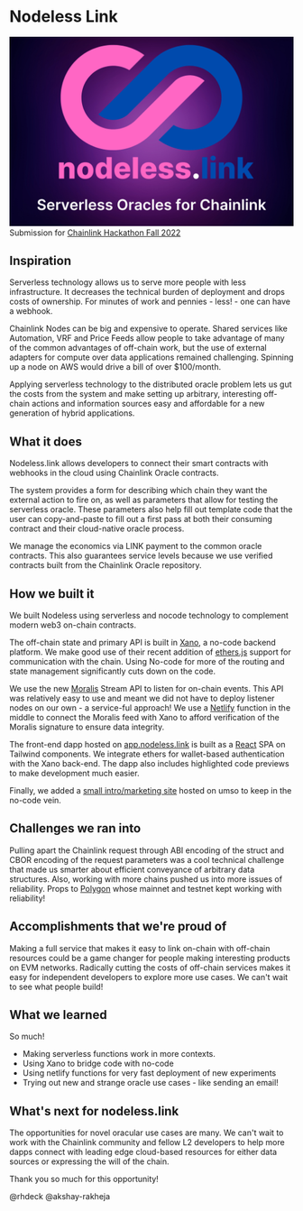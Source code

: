 # Nodeless Link
![image](assets/thumbnail.png)
Submission for [Chainlink Hackathon Fall 2022](https://chainlinkfall2022.devpost.com/)
## Inspiration


Serverless technology allows us to serve more people with less infrastructure. It decreases the technical burden of deployment and drops costs of ownership. For minutes of work and pennies - less! - one can have a webhook.

Chainlink Nodes can be big and expensive to operate. Shared services like Automation, VRF and Price Feeds allow people to take advantage of many of the common advantages of off-chain work, but the use of external adapters for compute over data applications remained challenging. Spinning up a node on AWS would drive a bill of over $100/month. 

Applying serverless technology to the distributed oracle problem lets us gut the costs from the system and make setting up arbitrary, interesting off-chain actions and information sources easy and affordable for a new generation of hybrid applications. 

## What it does

Nodeless.link allows developers to connect their smart contracts with webhooks in the cloud using Chainlink Oracle contracts.

The system provides a form for describing which chain they want the external action to fire on, as well as parameters that allow for testing the serverless oracle. These parameters also help fill out template code that the user can copy-and-paste to fill out a first pass at both their consuming contract and their cloud-native oracle process. 

We manage the economics via LINK payment to the common oracle contracts. This also guarantees service levels because we use verified contracts built from the Chainlink Oracle repository. 

## How we built it

We built Nodeless using serverless and nocode technology to complement modern web3 on-chain contracts. 

The off-chain state and primary API is built in [Xano](https://xano.com), a no-code backend platform. We make good use of their recent addition of [ethers.js](https://docs.ethers.io) support for communication with the chain. Using No-code for more of the routing and state management significantly cuts down on the code. 

We use the new [Moralis](https://moralis.io) Stream API to listen for on-chain events. This API was relatively easy to use and meant we did not have to deploy listener nodes on our own - a service-ful approach! We use a [Netlify](https://netlify.com) function in the middle to connect the Moralis feed with Xano to afford verification of the Moralis signature to ensure data integrity. 

The front-end dapp hosted on [app.nodeless.link](https://app.nodeless.link) is built as a [React](https://reactjs.com) SPA on Tailwind components. We integrate ethers for wallet-based authentication with the Xano back-end. The dapp also includes highlighted code previews to make development much easier. 

Finally, we added a [small intro/marketing site](https://nodeless.link) hosted on umso to keep in the no-code vein. 
## Challenges we ran into

Pulling apart the Chainlink request through ABI encoding of the struct and CBOR encoding of the request parameters was a cool technical challenge that made us smarter about efficient conveyance of arbitrary data structures. Also, working with more chains pushed us into more issues of reliability. Props to [Polygon](https://polygon.network) whose mainnet and testnet kept working with reliability! 
## Accomplishments that we're proud of

Making a full service that makes it easy to link on-chain with off-chain resources could be a game changer for people making interesting products on EVM networks. Radically cutting the costs of off-chain services makes it easy for independent developers to explore more use cases. We can't wait to see what people build! 

## What we learned

So much! 
* Making serverless functions work in more contexts. 
* Using Xano to bridge code with no-code
* Using netlify functions for very fast deployment of new experiments
* Trying out new and strange oracle use cases - like sending an email! 

## What's next for nodeless.link

The opportunities for novel oracular use cases are many. We can't wait to work with the Chainlink community and fellow L2 developers to help more dapps connect with leading edge cloud-based resources for either data sources or expressing the will of the chain. 

Thank you so much for this opportunity!

@rhdeck
@akshay-rakheja
